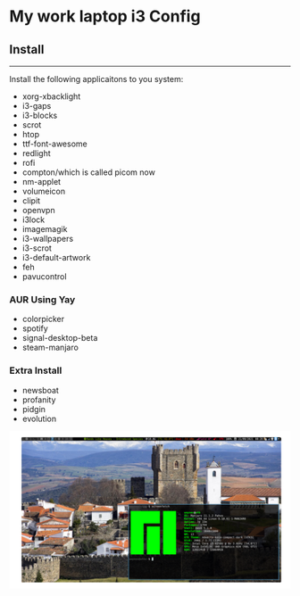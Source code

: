 # My work laptop i3 Config

## Install
---
Install the following applicaitons to you system:

* xorg-xbacklight
* i3-gaps
* i3-blocks
* scrot
* htop
* ttf-font-awesome
* redlight
* rofi
* compton/which is called picom now
* nm-applet
* volumeicon
* clipit
* openvpn
* i3lock
* imagemagik
* i3-wallpapers
* i3-scrot
* i3-default-artwork
* feh
* pavucontrol

### AUR Using Yay

* colorpicker
* spotify
* signal-desktop-beta
* steam-manjaro

### Extra Install

* newsboat
* profanity
* pidgin
* evolution

![Desktop](screenshots/wtb_i3-gaps_bigger_plus.png)
